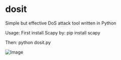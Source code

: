 # dosit
Simple but effective DoS attack tool written in Python

Usage:
First install Scapy by:
pip install scapy

Then:
python dosit.py

![Image](images/logo.png)
